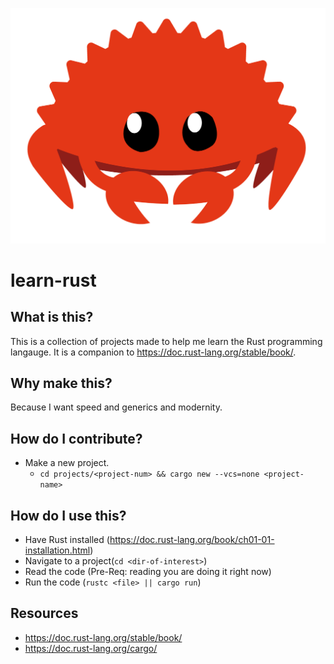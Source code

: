![alt text](rusty.png "rustacean")

# learn-rust

## What is this?

This is a collection of projects made to help me learn the Rust programming langauge. It is a companion to https://doc.rust-lang.org/stable/book/.

## Why make this?

Because I want speed and generics and modernity.

## How do I contribute?

- Make a new project.
	- `cd projects/<project-num> && cargo new --vcs=none <project-name>`

## How do I use this?

- Have Rust installed (https://doc.rust-lang.org/book/ch01-01-installation.html)
- Navigate to a project(`cd <dir-of-interest>`)
- Read the code (Pre-Req: reading you are doing it right now)
- Run the code (`rustc <file> || cargo run`)

## Resources

- https://doc.rust-lang.org/stable/book/
- https://doc.rust-lang.org/cargo/
